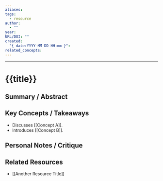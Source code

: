 ```yaml
---
aliases: 
tags:
  - resource
author:
  - ""
year: 
URL/DOI: ""
created:
  "{ date:YYYY-MM-DD HH:mm }": 
related_concepts:
---
```

---
# {{title}} <!-- Full Title, maybe with Author/Year -->

## Summary / Abstract

<!-- Brief overview of the resource's content -->

## Key Concepts / Takeaways

<!-- Bullet points summarizing main ideas. Link heavily to [[Atomic Notes]] representing these ideas! -->
*   Discusses [[Concept A]].
*   Introduces [[Concept B]].

## Personal Notes / Critique

<!-- Your thoughts, criticisms, connections. -->

## Related Resources

<!-- Link to other relevant notes in 30 Resources -->
*   [[Another Resource Title]]
